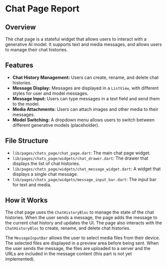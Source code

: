 # Chat Page Report

## Overview

The chat page is a stateful widget that allows users to interact with a generative AI model. It supports text and media messages, and allows users to manage their chat histories.

## Features

- **Chat History Management:** Users can create, rename, and delete chat histories.
- **Message Display:** Messages are displayed in a `ListView`, with different styles for user and model messages.
- **Message Input:** Users can type messages in a text field and send them to the model.
- **Media Attachments:** Users can attach images and other media to their messages.
- **Model Switching:** A dropdown menu allows users to switch between different generative models (placeholder).

## File Structure

- `lib/pages/chats_page/chat_page.dart`: The main chat page widget.
- `lib/pages/chats_page/widgets/chat_drawer.dart`: The drawer that displays the list of chat histories.
- `lib/pages/chats_page/widgets/chat_message_widget.dart`: A widget that displays a single chat message.
- `lib/pages/chats_page/widgets/message_input_bar.dart`: The input bar for text and media.

## How it Works

The chat page uses the `ChatHistoryBloc` to manage the state of the chat histories. When the user sends a message, the page adds the message to the current chat history and updates the UI. The page also interacts with the `ChatHistoryBloc` to create, rename, and delete chat histories.

The `MessageInputBar` allows the user to select media files from their device. The selected files are displayed in a preview area before being sent. When the user sends the message, the files are uploaded to a server and the URLs are included in the message content (this part is not yet implemented).
